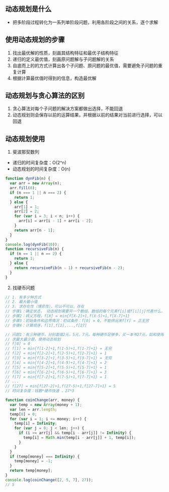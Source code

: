 ## 动态规划是什么

- 把多阶段过程转化为一系列单阶段问题，利用各阶段之间的关系，逐个求解

## 使用动态规划的步骤

1. 找出最优解的性质，刻画其结构特征和最优子结构特征
2. 递归的定义最优值，刻画原问题解与子问题解的关系
3. 自底而上的的方式计算出各个子问题、原问题的最优值，需要避免子问题的重复计算
4. 根据计算最优值时得到的信息，构造最优解

## 动态规划与贪心算法的区别

1. 贪心算法对每个子问题的解决方案都做出选择，不能回退
2. 动态规划则会保存以前的运算结果，并根据以前的结果对当前进行选择，可以回退

## 动态规划使用

1. 斐波那契数列

- 递归的时间复杂度：O(2^n)
- 动态规划的时间复杂度：O(n)

```js
function dynFib(n) {
  var arr = new Array(n);
  arr.fill(0);
  if (n === 1 || n === 2) {
    return 1;
  } else {
    arr[1] = 1;
    arr[2] = 2;
    for (var i = 3; i < n; i++) {
      arr[i] = arr[i - 1] + arr[i - 2];
    }
    return arr[n - 1];
  }
}
console.log(dynFib(10));
function recursiveFib(n) {
  if (n == 1 || n == 2) {
    return 1;
  } else {
    return recursiveFib(n - 1) + recursiveFib(n - 2);
  }
}
```

2. 找硬币问题

```js
// 1. 有多少种方式
// 2. 最大最小值
// 3. 求存在性（博弈性），可以不可以，存在
// 步骤1：确定状态， 动态规划需要开一个数组，数组的每个元素f[i]或f[i][j]代表什么，最后一步与子问题，最后一步（最后一步的策略）：最后一步是Ak；子问题：最少硬币拼出更新的面值是27-Ak
// 步骤2：转义方程，f[X] = min{f[X-2]+1,f(X-5)+1,f[X-7]+1}
// 步骤3：初始条件和边界情况：初试条件：f[0] = 0，不能拼出来f[Y] = 正无穷
// 步骤4：计算顺序，f[1],f[2],...,f[27]

// 问题1：有三种硬币，分别面值2元，5元，7元。每种硬币足够多，买一本书27元，如和使用最少的硬币付清，不需要对方找钱
// 求最大最少题，使用动态规划
// f[0] = 0
// f[1] = min{f[1-2]+1,f(1-5)+1,f[1-7]+1} = 无穷
// f[2] = min{f[2-2]+1,f(2-5)+1,f[2-7]+1} = 1
// f[3] = min{f[3-2]+1,f(3-5)+1,f[3-7]+1} = 无穷
// f[4] = min{f[4-2]+1,f(4-5)+1,f[4-7]+1} = 2
// f[5] = min{f[5-2]+1,f(5-5)+1,f[5-7]+1} = 1
// f[6] = min{f[6-2]+1,f(6-5)+1,f[6-7]+1} = 3
// f[7] = min{f[7-2]+1,f(7-5)+1,f[7-7]+1} = 1
// ...
// f[27] = min{f[27-2]+1,f(27-5)+1,f[27-7]+1} = 5
// 时间复杂度：钱数*硬币快速 ，27*3

function coinChange(arr, money) {
  var temp = new Array(money + 1);
  var len = arr.length;
  temp[0] = 0;
  for (var i = 1; i <= money; i++) {
    temp[i] = Infinity;
    for (var j = 0; j < len; j++) {
      if (i >= arr[j] && temp[i - arr[j]] != Infinity) {
        temp[i] = Math.min(temp[i - arr[j]] + 1, temp[i]);
      }
    }
  }
  if (temp[money] === Infinity) {
    temp[money] = -1;
  }
  return temp[money];
}
console.log(coinChange([2, 5, 7], 27));
// 5
```
